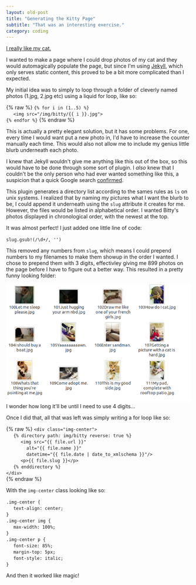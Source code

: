 ```yaml
---
layout: old-post
title: "Generating the Kitty Page"
subtitle: "That was an interesting exercise."
category: coding
---
```


[I really like my cat.](/kitty)

I wanted to make a page where I could drop photos of my cat and they would automagically populate the page, but since I'm using [Jekyll](http://jekyllrb.com/), which only serves static content, this proved to be a bit more complicated than I expected.

My initial idea was to simply to loop through a folder of cleverly named photos (1.jpg, 2.jpg etc) using a liquid for loop, like so:

{% raw %}
`{% for i in (1..5) %}` <br>
&nbsp;&nbsp;&nbsp;&nbsp;&nbsp;`<img src="/img/bitty/{{ i }}.jpg">` <br>
`{% endfor %}`
{% endraw %}

This is actually a pretty elegant solution, but it has some problems. For one, every time I would want put a new photo in, I'd  have to increase the counter manually each time. This would also not allow me to include my genius little blurb underneath each photo.

I knew that Jekyll wouldn't give me anything like this out of the box, so this would have to be done through some sort of plugin. I *also* knew that I couldn't be the only person who had ever wanted something like this, a suspicion that a quick Google search [confirmed](https://github.com/sillylogger/jekyll-directory/blob/master/_plugins/directory_tag.rb).

This plugin generates a directory list according to the sames rules as `ls` on unix systems. I realized that by naming my pictures what I want the blurb to be, I could append it underneath using the `slug` attribute it creates for me. However, the files would be listed in alphabetical order. I wanted Bitty's photos displayed in chronological order, with the newest at the top.

It was almost perfect! I just added one little line of code:

`slug.gsub!(/\d+/, '')`

This removed any numbers from `slug`, which means I could prepend numbers to my filenames to make them showup in the order I wanted. I chose to prepend them with 3 digits, effectivley giving me 899 photos on the page before I have to figure out a better way. This resulted in a pretty funny looking folder:

<p class="img-text">
	<img src="/assets/img/posts/old/img/2014Nov/result.png" title="So much kitty">
	I wonder how long it'll be until I need to use 4 digits...
</p>

Once I did that, all that was left was simply writing a for loop like so:

{% raw %}
`<div class="img-center">` <br>
&nbsp;&nbsp;&nbsp;&nbsp;&nbsp;`{% directory path: img/bitty reverse: true %}` <br>
&nbsp;&nbsp;&nbsp;&nbsp;&nbsp;&nbsp;&nbsp;&nbsp;&nbsp;&nbsp;`<img src="{{ file.url }}"` <br>
&nbsp;&nbsp;&nbsp;&nbsp;&nbsp;&nbsp;&nbsp;&nbsp;&nbsp;&nbsp;&nbsp;&nbsp;&nbsp;&nbsp;`alt="{{ file.name }}"` <br>
&nbsp;&nbsp;&nbsp;&nbsp;&nbsp;&nbsp;&nbsp;&nbsp;&nbsp;&nbsp;&nbsp;&nbsp;&nbsp;&nbsp;`datetime="{{ file.date | date_to_xmlschema }}"/>` <br>
&nbsp;&nbsp;&nbsp;&nbsp;&nbsp;&nbsp;&nbsp;&nbsp;&nbsp;&nbsp;`<p>{{ file.slug }}</p>` <br>
&nbsp;&nbsp;&nbsp;&nbsp;&nbsp;`{% enddirectory %}` <br>
`</div>` <br>
{% endraw %}

With the `img-center` class looking like so:

`.img-center {` <br>
&nbsp;&nbsp;&nbsp;&nbsp;&nbsp;`text-align: center;` <br>
`}` <br>
`.img-center img {` <br>
&nbsp;&nbsp;&nbsp;&nbsp;&nbsp;`max-width: 100%;` <br>
`}` <br>
`.img-center p {` <br>
&nbsp;&nbsp;&nbsp;&nbsp;&nbsp;`font-size: 85%;` <br>
&nbsp;&nbsp;&nbsp;&nbsp;&nbsp;`margin-top: 5px;` <br>
&nbsp;&nbsp;&nbsp;&nbsp;&nbsp;`font-style: italic;` <br>
`}`

And then it worked like magic!
